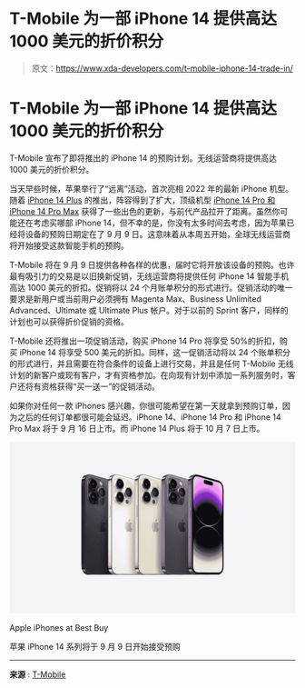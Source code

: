 # T-Mobile 为一部 iPhone 14 提供高达 1000 美元的折价积分

> 原文：<https://www.xda-developers.com/t-mobile-iphone-14-trade-in/>

# T-Mobile 为一部 iPhone 14 提供高达 1000 美元的折价积分

T-Mobile 宣布了即将推出的 iPhone 14 的预购计划。无线运营商将提供高达 1000 美元的折价积分。

当天早些时候，苹果举行了“远离”活动，首次亮相 2022 年的最新 iPhone 机型。随着 [iPhone 14 Plus](https://www.xda-developers.com/apple-iphone-14/) 的推出，阵容得到了扩大，顶级机型 [iPhone 14 Pro 和 iPhone 14 Pro Max](https://www.xda-developers.com/apple-iphone-14-pro/) 获得了一些出色的更新，与前代产品拉开了距离。虽然你可能还在考虑买哪部 iPhone 14，但不幸的是，你没有太多时间去考虑，因为苹果已经将设备的预购日期定在了 9 月 9 日。这意味着从本周五开始，全球无线运营商将开始接受这款智能手机的预购。

T-Mobile 将在 9 月 9 日提供各种各样的优惠，届时它将开放该设备的预购。也许最有吸引力的交易是以旧换新促销，无线运营商将提供任何 iPhone 14 智能手机高达 1000 美元的折扣。促销将以 24 个月账单积分的形式进行。促销活动的唯一要求是新用户或当前用户必须拥有 Magenta Max、Business Unlimited Advanced、Ultimate 或 Ultimate Plus 帐户。对于以前的 Sprint 客户，同样的计划也可以获得折价促销的资格。

T-Mobile 还将推出一项促销活动，购买 iPhone 14 Pro 将享受 50%的折扣，购买 iPhone 14 将享受 500 美元的折扣。同样，这一促销活动将以 24 个账单积分的形式进行，并且需要在符合条件的设备上进行交易，并且是任何 T-Mobile 无线计划的新客户或现有客户，才有资格参加。在向现有计划中添加一系列服务时，客户还将有资格获得“买一送一”的促销活动。

如果你对任何一款 iPhones 感兴趣，你很可能希望在第一天就拿到预购订单，因为之后的任何订单都很可能会延迟。iPhone 14、iPhone 14 Pro 和 iPhone 14 Pro Max 将于 9 月 16 日上市。而 iPhone 14 Plus 将于 10 月 7 日上市。

 <picture>![The Apple iPhone 14 series will be available for pre-order starting September 9](img/2a11608c4d36eeeaca762e00205c992d.png)</picture> 

Apple iPhones at Best Buy

苹果 iPhone 14 系列将于 9 月 9 日开始接受预购

* * *

**来源** : [T-Mobile](https://www.t-mobile.com/news/devices/t-mobile-to-offer-apple-iphone-14-lineup-offers)